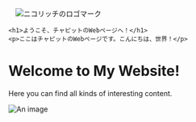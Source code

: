 <!DOCTYPE html>
<html>
<head>
	<title>こんにちは、世界！</title>
</head>
<body>
　<img src="![nicorich ロゴ１](https://user-images.githubusercontent.com/131616105/236412880-d2f20f6f-f4f1-4e5c-ab2e-e258c3c11a79.png)
" alt="ニコリッチのロゴマーク">

	<h1>ようこそ、チャピットのWebページへ！</h1>
	<p>ここはチャピットのWebページです。こんにちは、世界！</p>
</body>
</html>
<!DOCTYPE html>
<html>
<head>
	<title>My Website</title>
</head>
<body>
	<h1>Welcome to My Website!</h1>
	<p>Here you can find all kinds of interesting content.</p>
	<img src="image.jpg" alt="An image">
</body>
</html>
